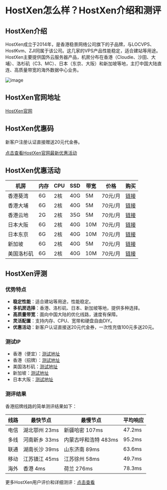 # HostXen怎么样？HostXen介绍和测评

## HostXen介绍

HostXen成立于2014年，是香港稳景网络公司旗下的子品牌，与LOCVPS、HostKvm、ZJI同属于该公司。这几家的VPS产品性能稳定，适合建站等用途。HostXen主要提供国外云服务器产品，机房分布在香港（Cloudie、沙田、大埔）、洛杉矶（C3、MC）、日本（东京、大阪）和新加坡等地，主打中国大陆直连、高质量带宽的海外数据中心业务。

![image](https://github.com/viy52206/HostXen/assets/169755377/4952c641-f6b9-4df8-a89b-e940a866a9bd)

## HostXen官网地址

[HostXen官网](http://hostxen.com/page.aspx?c=referral&u=14399)

## HostXen优惠码

新客户注册认证直接赠送20元代金券。

[点击查看HostXen官网最新优惠活动](http://hostxen.com/page.aspx?c=referral&u=14399)

## HostXen优惠活动

| 机房 | 内存 | CPU | SSD | 带宽 | 价格 | 购买 |
| --- | --- | --- | --- | --- | --- | --- |
| 香港葵湾 | 6G | 2核 | 40G | 5M | 70元/月 | [链接](http://hostxen.com/page.aspx?c=referral&u=14399) |
| 香港大埔 | 6G | 2核 | 40G | 5M | 70元/月 | [链接](http://hostxen.com/page.aspx?c=referral&u=14399) |
| 香港云地 | 2G | 2核 | 35G | 5M | 70元/月 | [链接](http://hostxen.com/page.aspx?c=referral&u=14399) |
| 日本大阪 | 6G | 2核 | 40G | 10M | 70元/月 | [链接](http://hostxen.com/page.aspx?c=referral&u=14399) |
| 日本东京 | 6G | 2核 | 40G | 10M | 70元/月 | [链接](http://hostxen.com/page.aspx?c=referral&u=14399) |
| 新加坡 | 6G | 2核 | 40G | 5M | 70元/月 | [链接](http://hostxen.com/page.aspx?c=referral&u=14399) |
| 美国洛杉矶 | 6G | 2核 | 40G | 10M | 70元/月 | [链接](http://hostxen.com/page.aspx?c=referral&u=14399) |

## HostXen评测

### 优势特点

- **稳定性能**：适合建站等用途，性能稳定。
- **多机房选择**：香港、洛杉矶、日本、新加坡等地，提供多种选择。
- **高质量带宽**：面向中国大陆的优化线路，速度有保障。
- **灵活配置**：支持内存、CPU、宽带和硬盘自由DIY。
- **优惠活动**：新客户认证直接送20元代金券，一次性充值100元多送20元。

### 测试IP

- 香港（便宜）：[测试地址](http://hk1.speedtest.hostxen.com/)
- 香港（招牌）：[测试地址](http://hk4.speedtest.hostxen.com/)
- 美国洛杉矶：[测试地址](http://us2.speedtest.hostxen.com/)
- 新加坡：[测试地址](http://sg.speedtest.hostxen.com/)
- 日本大阪：[测试地址](http://jp.speedtest.hostxen.com/)

### 测评结果

香港招牌线路的简单测评结果如下：

| 线路 | 最快节点 | 最慢节点 | 平均响应 |
| --- | --- | --- | --- |
| 电信 | 湖北鄂州 23ms | 新疆哈密 107ms | 47.2ms |
| 多线 | 河南新乡 33ms | 内蒙古呼和浩特 483ms | 95.2ms |
| 联通 | 湖南长沙 39ms | 山东济南 89ms | 63.6ms |
| 移动 | 江苏镇江 45ms | 江苏徐州 58ms | 49.7ms |
| 海外 | 香港 4ms | 荷兰 276ms | 78.3ms |

更多HostXen用户评价和详细测评：[点击查看](http://hostxen.com/page.aspx?c=referral&u=14399)
